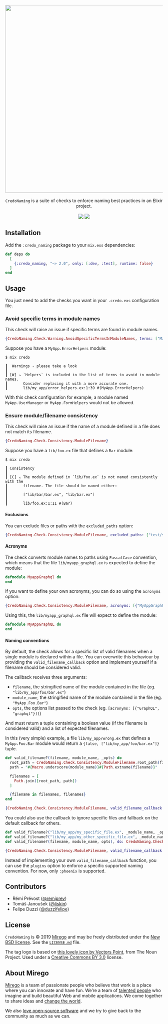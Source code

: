 <p align="center">
  <img src="https://user-images.githubusercontent.com/11348/59598372-07ca4200-90ca-11e9-8645-88642ef06a64.png" width="600" />
  <br /><br />
  <code>CredoNaming</code> is a suite of checks to enforce naming best practices in an Elixir project.
  <br /><br />
  <a href="https://github.com/mirego/credo_naming/actions?query=workflow%3ACI+branch%3Amaster+event%3Apush"><img src="https://github.com/mirego/credo_naming/workflows/CI/badge.svg?branch=master&event=push" /></a>
  <a href="https://hex.pm/packages/credo_naming"><img src="https://img.shields.io/hexpm/v/credo_naming.svg" /></a>
</p>

## Installation

Add the `:credo_naming` package to your `mix.exs` dependencies:

```elixir
def deps do
  [
    {:credo_naming, "~> 2.0", only: [:dev, :test], runtime: false}
  ]
end
```

## Usage

You just need to add the checks you want in your `.credo.exs` configuration file.

### Avoid specific terms in module names

This check will raise an issue if specific terms are found in module names.

```elixir
{CredoNaming.Check.Warning.AvoidSpecificTermsInModuleNames, terms: ["Manager", ~r/Helpers?/]}
```

Suppose you have a `MyApp.ErrorHelpers` module:

```
$ mix credo

┃  Warnings - please take a look
┃
┃ [W] ↘ `Helpers` is included in the list of terms to avoid in module names.
┃       Consider replacing it with a more accurate one.
┃       lib/my_app/error_helpers.ex:1:39 #(MyApp.ErrorHelpers)
```

With this check configuration for example, a module named `MyApp.UserManager` or `MyApp.FormHelpers` would not be allowed.

### Ensure module/filename consistency

This check will raise an issue if the name of a module defined in a file does not match its filename.

```elixir
{CredoNaming.Check.Consistency.ModuleFilename}
```

Suppose you have a `lib/foo.ex` file that defines a `Bar` module:

```
$ mix credo

┃ Consistency
┃
┃ [C] ↘ The module defined in `lib/foo.ex` is not named consistently with the
┃       filename. The file should be named either:
┃
┃       ["lib/bar/bar.ex", "lib/bar.ex"]
┃
┃       lib/foo.ex:1:11 #(Bar)
```

#### Exclusions

You can exclude files or paths with the `excluded_paths` option:

```elixir
{CredoNaming.Check.Consistency.ModuleFilename, excluded_paths: ["test/support", "priv", "rel", "mix.exs"]}
```

#### Acronyms

The check converts module names to paths using `PascalCase` convention, which means that the file `lib/myapp_graphql.ex` is expected to define the module:

```elixir
defmodule MyappGraphql do
end
```

If you want to define your own acronyms, you can do so using the `acronyms` option:

```elixir
{CredoNaming.Check.Consistency.ModuleFilename, acronyms: [{"MyAppGraphQL", "myapp_graphql"}]}
```

Using this, the `lib/myapp_graphql.ex` file will expect to define the module:

```elixir
defmodule MyAppGraphQL do
end
```

#### Naming conventions

By default, the check allows for a specific list of valid filenames when a single module is declared within a file. You can overwrite this behaviour by providing the `valid_filename_callback` option and implement yourself if a filename should be considered valid.

The callback receives three arguments:

- `filename`, the stringified name of the module contained in the file (eg. `"lib/my_app/foo/bar.ex"`)
- `module_name`, the stringified name of the module contained in the file (eg. `"MyApp.Foo.Bar"`)
- `opts`, the options list passed to the check (eg. `[acronyms: [{"GraphQL", "graphql"}]]`)

And must return a tuple containing a boolean value (if the filename is considered valid) and a list of expected filenames.

In this (very simple) example, a file `lib/my_app/wrong.ex` that defines a `MyApp.Foo.Bar` module would return a `{false, ["lib/my_app/foo/bar.ex"]}` tuple.

```elixir
def valid_filename?(filename, module_name, _opts) do
  root_path = CredoNaming.Check.Consistency.ModuleFilename.root_path(filename)
  path = "#{Macro.underscore(module_name)}#{Path.extname(filename)}"

  filenames = [
    Path.join([root_path, path])
  ]

  {filename in filenames, filenames}
end

{CredoNaming.Check.Consistency.ModuleFilename, valid_filename_callback: &valid_filename/3}
```

You could also use the callback to ignore specific files and fallback on the default callback for others.

```elixir
def valid_filename?("lib/my_app/my_specific_file.ex", _module_name, _opts), do: {true, []}
def valid_filename?("lib/my_app/my_other_specific_file.ex", _module_name, _opts), do: {true, []}
def valid_filename?(filename, module_name, opts), do: CredoNaming.Check.Consistency.ModuleFilename.valid_filename?(filename, module_name, opts)

{CredoNaming.Check.Consistency.ModuleFilename, valid_filename_callback: &valid_filename/3}
```

Instead of implementing your own `valid_filename_callback` function, you can use the `plugins` option to enforce a specific supported naming convention. For now, only `:phoenix` is supported.

## Contributors

- Rémi Prévost ([@remiprev](https://github.com/remiprev))
- Tomáš Janoušek ([@liskin](https://github.com/liskin))
- Felipe Duzzi ([@duzzifelipe](https://github.com/duzzifelipe))

## License

`CredoNaming` is © 2019 [Mirego](https://www.mirego.com) and may be freely distributed under the [New BSD license](http://opensource.org/licenses/BSD-3-Clause). See the [`LICENSE.md`](https://github.com/mirego/credo_naming/blob/master/LICENSE.md) file.

The tag logo is based on [this lovely icon by Vectors Point](https://thenounproject.com/term/tag/2606427), from The Noun Project. Used under a [Creative Commons BY 3.0](http://creativecommons.org/licenses/by/3.0/) license.

## About Mirego

[Mirego](https://www.mirego.com) is a team of passionate people who believe that work is a place where you can innovate and have fun. We’re a team of [talented people](https://life.mirego.com) who imagine and build beautiful Web and mobile applications. We come together to share ideas and [change the world](http://www.mirego.org).

We also [love open-source software](https://open.mirego.com) and we try to give back to the community as much as we can.
